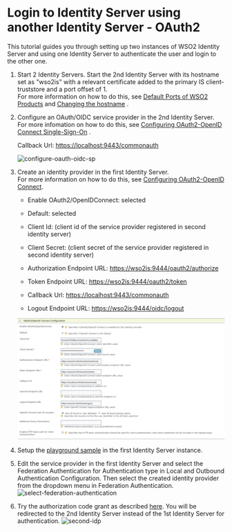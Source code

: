 # Login to Identity Server using another Identity Server - OAuth2

This tutorial guides you through setting up two instances of WSO2
Identity Server and using one Identity Server to authenticate the user
and login to the other one.

1.  Start 2 Identity Servers. Start the 2nd Identity Server with its hostname set as "wso2is" with a relevant certificate added to the primary IS client-truststore and a port
    offset of 1.  
    For more information on how to do this, see [Default Ports of WSO2
    Products](../../references/default-ports-of-wso2-products#changing-the-offset-for-default-ports) and [Changing the 
    hostname](../../setup/changing-the-hostname)
    .
2.  Configure an OAuth/OIDC service provider in the 2nd Identity
    Server.  
    For more infomation on how to do this, see [Configuring
    OAuth2-OpenID Connect
    Single-Sign-On](../../learn/configuring-oauth2-openid-connect-single-sign-on)
    .

    Callback Url: <https://localhost:9443/commonauth>

    ![configure-oauth-oidc-sp](../assets/img/using-wso2-identity-server/configure-oauth-oidc-sp.png)

3.  Create an identity provider in the first Identity Server.  
    For more information on how to do this, see [Configuring
    OAuth2-OpenID Connect](../../learn/configuring-oauth2-openid-connect).

    -   Enable OAuth2/OpenIDConnect: selected

    -   Default: selected

    -   Client Id: (client id of the service provider registered in
        second identity server)

    -   Client Secret: (client secret of the service provider registered
        in second identity server)

    -   Authorization Endpoint URL:
        <https://wso2is:9444/oauth2/authorize>

    -   Token Endpoint URL: <https://wso2is:9444/oauth2/token>

    -   Callback Url: <https://localhost:9443/commonauth>
    
    -   Logout Endpoint URL: <https://wso2is:9444/oidc/logout>

    ![create-an-idp](../assets/img/using-wso2-identity-server/create-an-idp.png)   

4.  Setup the [playground sample](../../learn/deploying-the-sample-app/#deploying-the-playground2-webapp) in the
    first Identity Server instance.
5.  Edit the service provider in the first Identity Server and select
    the Federation Authentication for Authentication type in Local and
    Outbound Authentication Configuration. Then select the created
    identity provider from the dropdown menu in Federation
    Authentication.  
    ![select-federation-authentication](../assets/img/using-wso2-identity-server/select-federation-authentication.png)
6.  Try the authorization code grant as described
    [here](../../learn/try-authorization-code-grant). You will be redirected to
    the 2nd Identity Server instead of the 1st Identity Server for
    authentication.
    ![second-idp](../assets/img/using-wso2-identity-server/second-idp.png) 
